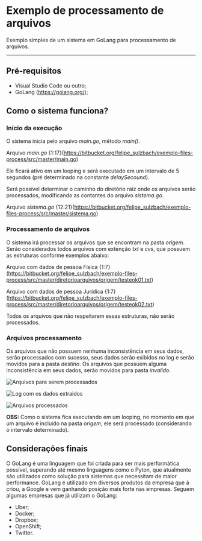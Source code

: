 # Exemplo de processamento de arquivos

Exemplo simples de um sistema em GoLang para processamento de arquivos.

___

## Pré-requisitos
* Visual Studio Code ou outro;
* GoLang (https://golang.org/);

## Como o sistema funciona?

### Início da execução
O sistema inicia pelo arquivo *main.go*, método *main()*.

Arquivo *main.go*
{1:17}(https://bitbucket.org/felipe_sulzbach/exemplo-files-process/src/master/main.go)

Ele ficará ativo em um looping e será executado em um intervalo de 5 segundos (pré determinado na constante *delaySecound*).

Será possível determinar o caminho do diretório raiz onde os arquivos serão processados, modificando as contantes do arquivo *sistema.go*.

Arquivo *sistema.go*
{12:21}(https://bitbucket.org/felipe_sulzbach/exemplo-files-process/src/master/sistema.go)

### Processamento de arquivos
O sistema irá processar os arquivos que se encontram na pasta *origem*. Serão considerados todos arquivos com extenção *txt* e *cvs*, que possuem as extruturas conforme exemplos abaixo:

Arquivo com dados de pessoa Física
{1:7}(https://bitbucket.org/felipe_sulzbach/exemplo-files-process/src/master/diretorioarquivos/origem/testeok01.txt)

Arquivo com dados de pessoa Jurídica
{1:7}(https://bitbucket.org/felipe_sulzbach/exemplo-files-process/src/master/diretorioarquivos/origem/testeok02.txt)

Todos os arquivos que não respeitarem essas estruturas, não serão processados.

### Arquivos processamento
Os arquivos que não possuem nenhuma inconsistência em seus dados, serão processados com sucesso, seus dados serão exibidos no log e serão movidos para a pasta *destino*. Os arquivos que possuem alguma inconsistência em seus dados, serão movidos para pasta *invalido*.

![Arquivos para serem processados](https://bitbucket.org/felipe_sulzbach/exemplo-files-process/src/master/img/aprocessar.png)

![Log com os dados extraidos](https://bitbucket.org/felipe_sulzbach/exemplo-files-process/src/master/img/logdados.png)

![Arquivos processados](https://bitbucket.org/felipe_sulzbach/exemplo-files-process/src/master/img/processados.png)

**OBS:** Como o sistema fica executando em um looping, no momento em que um arquivo é incluido na pasta *origem*, ele será processado (considerando o intervalo determinado).

## Considerações finais
O GoLang é uma linguagem que foi criada para ser mais performática possível, superando até mesmo linguagens como o Pyton, que atualmente são utilizados como solução para sistemas que necessitam de maior performance.
GoLang é utilizado em diversos produtos da empresa que à criou, a Google e vem ganhando posição mais forte nas empresas. Seguem algumas empresas que já utilizam o GoLang:
* Uber;
* Docker;
* Dropbox;
* OpenShift;
* Twitter.
